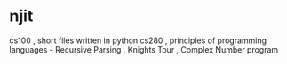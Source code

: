 # njit
cs100 , short files written in python
cs280 , principles of programming languages - Recursive Parsing , Knights Tour , Complex Number program
